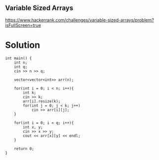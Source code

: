 ## Variable Sized Arrays

https://www.hackerrank.com/challenges/variable-sized-arrays/problem?isFullScreen=true

# Solution
```
int main() {
    int n;
    int q;
    cin >> n >> q;
    
    vector<vector<int>> arr(n);
    
    for(int i = 0; i < n; i++){
        int k; 
        cin >> k;
        arr[i].resize(k);
        for(int j = 0; j < k; j++)
            cin >> arr[i][j];
    }
    
    for(int i = 0; i < q; i++){
        int x, y;
        cin >> x >> y;
        cout << arr[x][y] << endl;
    }
    
    return 0;
}
```